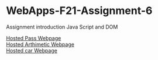 # WebApps-F21-Assignment-6
Assignment introduction Java Script and DOM

<a href="https://44-563-webapps-f21.github.io/webapps-f21-assignment-6-nagireddyakhilredddy/pass.html"> Hosted Pass Webpage </a > <br>
<a href="https://44-563-webapps-f21.github.io/webapps-f21-assignment-6-nagireddyakhilredddy/arithmetic.html"> Hosted Arthimetic Webpage </a ><br>
<a href="https://44-563-webapps-f21.github.io/webapps-f21-assignment-6-nagireddyakhilredddy/car.html"> Hosted car Webpage </a >


